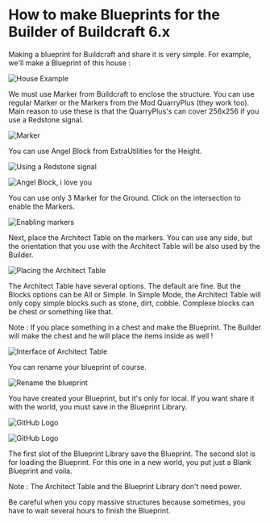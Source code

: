 
How to make Blueprints for the Builder of Buildcraft 6.x
=======================

Making a blueprint for Buildcraft and share it is very simple. For example, we'll make a Blueprint of this house :

![House Example](http://i.imgur.com/RfOPruW.png)

We must use Marker from Buildcraft to enclose the structure. You can use regular Marker or the Markers from the Mod QuarryPlus (they work too). Main reason to use these is that the QuarryPlus's can cover 256x256 if you use a Redstone signal.

![Marker](http://i.imgur.com/GsZEpnf.png)


You can use Angel Block from ExtraUtilities for the Height.

![Using a Redstone signal](http://i.imgur.com/hOCHpcg.png)

![Angel Block, i love you](http://i.imgur.com/yoW7cuY.png)

You can use only 3 Marker for the Ground. Click on the intersection to enable the Markers.

![Enabling markers](http://i.imgur.com/JdExlaL.png)

Next, place the Architect Table on the markers. You can use any side, but the orientation that you use with the Architect Table will be also used by the Builder.

![Placing the Architect Table](http://i.imgur.com/9Sefc5z.png)

The Architect Table have several options. The default are fine. But the Blocks options can be All or Simple. In Simple Mode, the Architect Table will only copy simple blocks such as stone, dirt, cobble. Complexe blocks can be chest or something like that. 

Note : If you place something in a chest and make the Blueprint. The Builder will make the chest and he will place the items inside as well !

![Interface of Architect Table](http://i.imgur.com/DWtkChc.png)

You can rename your blueprint of course.

![Rename the blueprint](http://i.imgur.com/Ix9mt6l.png)

You have created your Blueprint, but it's only for local. If you want share it with the world, you must save in the Blueprint Library.

![GitHub Logo](http://i.imgur.com/Qf2GtwE.png)

![GitHub Logo](http://i.imgur.com/xKXvmUh.png)

The first slot of the Blueprint Library save the Blueprint. The second slot is for loading the Blueprint. For this one in a new world, you put just a Blank Blueprint and voila.

Note : The Architect Table and the Blueprint Library don't need power.


Be careful when you copy massive structures because sometimes, you have to wait several hours to finish the Blueprint.


